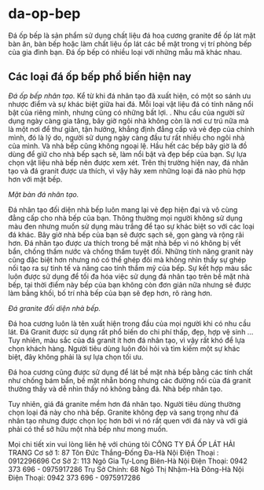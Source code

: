 # da-op-bep
Đá ốp bếp là sản phẩm sử dụng chất liệu đá hoa cương granite để ốp lát mặt bàn ăn, bàn bếp hoặc làm chất liệu ốp lát các bề mặt trong vị trí phòng bếp của gia đình bạn. Đá ốp bếp có nhiều loại với những mẫu mã khác nhau.
## Các loại đá ốp bếp phổ biến hiện nay

*Đá ốp bếp nhân tạo.*
Kể từ khi đá nhân tạo đã xuất hiện, có một so sánh ưu nhược điểm và sự khác biệt giữa hai đá.
Mỗi loại vật liệu đá có tính năng nổi bật của riêng mình, nhưng cũng có những bất lợi. .
Nhu cầu của người sử dụng ngày càng gia tăng, bây giờ ngôi nhà không còn là nơi cư trú nữa mà là một nơi để thư giãn, tận hưởng, khẳng định đẳng cấp và vẻ đẹp của chính mình, đó là lý do, người sử dụng ngày càng đầu tư rất nhiều cho ngôi nhà của mình. Và nhà bếp cũng không ngoại lệ.
Hầu hết các bếp bây giờ là đồ dùng để giữ cho nhà bếp sạch sẽ, làm nổi bật và đẹp bếp của bạn. Sự lựa chọn vật liệu nhà bếp nên được xem xét.
Trên thị trường hiện nay, đá nhân tạo và đá granit được ưa thích, vì vậy hãy xem những loại đá nào phù hợp hơn với mặt bếp.

*Mặt bàn đá nhân tạo.*

Đá nhân tạo đối diện nhà bếp luôn mang lại vẻ đẹp hiện đại và vô cùng đẳng cấp cho nhà bếp của bạn. Thông thường mọi người không sử dụng màu đen nhưng muốn sử dụng màu trắng để tạo sự khác biệt so với các loại đá khác. Bây giờ nhà bếp của bạn sẽ được sạch sẽ, gọn gàng và rộng rãi hơn.
Đá nhân tạo được ưa thích trong bề mặt nhà bếp vì nó không bị vết bẩn, chống thấm nước và chống thấm tuyệt đối. Những tính năng granit này cũng đặc biệt hơn nhưng nó có thể ghép đôi mà không nhìn thấy sự ghép nối tạo ra sự tinh tế và nâng cao tính thẩm mỹ của bếp.
Sự kết hợp màu sắc luôn được sử dụng để tối đa hóa việc sử dụng đá nhân tạo trên bề mặt nhà bếp, tại thời điểm này bếp của bạn không còn đơn giản nữa nhưng sẽ được làm bằng khối, bố trí nhà bếp của bạn sẽ đẹp hơn, rõ ràng hơn.

*Đá granite đối diện nhà bếp.*

Đá hoa cương luôn là tên xuất hiện trong đầu của mọi người khi có nhu cầu lát. Đá Granit được sử dụng rất phổ biến do chi phí thấp, đẹp, hợp vệ sinh ...
Tuy nhiên, màu sắc của đá granit ít hơn đá nhân tạo, vì vậy rất khó để lựa chọn khách hàng. Người tiêu dùng luôn đòi hỏi và tìm kiếm một sự khác biệt, đây không phải là sự lựa chọn tối ưu.

Đá hoa cương cũng được sử dụng để lát bề mặt nhà bếp bằng các tính chất như chống bám bẩn, bề mặt nhẵn bóng nhưng các đường nối của đá granit thường thấy và dễ nhìn thấy nó không bằng đá. Nhà bếp nhân tạo.

Tuy nhiên, giá đá granite mềm hơn đá nhân tạo. Người tiêu dùng thường chọn loại đá này cho nhà bếp.
Granite không đẹp và sang trọng như đá nhân tạo nhưng được chọn lọc hơn bởi vì nó rất quen với đá này và với giá phải có thể sở hữu một nhà bếp như mong muốn.

Mọi chi tiết xin vui lòng liên hệ với chúng tôi
CÔNG TY ĐÁ ỐP LÁT HẢI TRANG
Cơ sở 1: 87 Tôn Đức Thắng-Đống Đa-Hà Nội
Điện Thoại : 0912296696
Cơ Sở 2: 113 Ngô Gia Tự-Long Biên-Hà Nội
Điện Thoại: 0942 373 696 - 0975917286
Trụ Sở Chính: 68 Ngô Thị Nhậm-Hà Đông-Hà Nội
Điện Thoại: 0942 373 696 - 0975917286 
